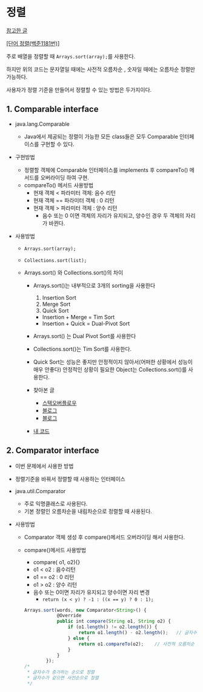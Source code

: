 # 정렬

[참고한 글](https://gmlwjd9405.github.io/2018/09/06/java-comparable-and-comparator.html)

[[단어 정렬(백준1181번)]](https://www.acmicpc.net/problem/1181)

주로 배열을 정렬할 때 `Arrays.sort(array);`를 사용한다.

하지만 위의 코드는 문자열일 때에는 사전적 오름차순 , 숫자일 때에는 오름차순 정렬만 가능하다.

사용자가 정렬 기준을 만들어서 정렬할 수 있는 방법은 두가지이다.

## 1. Comparable interface

- java.lang.Comparable

  - Java에서 제공되는 정렬이 가능한 모든 class들은 모두 Comparable 인터페이스를 구현할 수 있다.

- 구현방법

  - 정렬할 객체에 Comparable 인터페이스를 implements 후 compareTo() 메서드를 오버라이딩 하여 구현.
  - compareTo() 메서드 사용방법
    - 현재 객체 < 파라미터 객체: 음수 리턴
    - 현재 객체 == 파라미터 객체 : 0 리턴
    - 현재 객체 > 파라미터 객체 : 양수 리턴
      - 음수 또는 0 이면 객체의 자리가 유지되고, 양수인 경우 두 객체의 자리가 바뀐다.

- 사용방법

  - `Arrays.sort(array);`

  - `Collections.sort(list);`

  - Arrays.sort() 와 Collections.sort()의 차이

    - Arrays.sort()는 내부적으로 3개의 sorting을 사용한다

      1. Insertion Sort
      2. Merge Sort
      3. Quick Sort

      - Insertion + Merge = Tim Sort
      - Insertion + Quick = Dual-Pivot Sort

    - Arrays.sort() 는 Dual Pivot Sort를 사용한다

    - Collections.sort()는 Tim Sort를 사용한다.

    - Quick Sort는 성능은 좋지만 안정적이지 않아서(어떠한 상황에서 성능이 매우 안좋다) 안정적인 상황이 필요한 Object는 Collections.sort()를 사용한다.

    - 찾아본 글

      - [스택오버플로우](https://stackoverflow.com/questions/32334319/why-does-collections-sort-use-mergesort-but-arrays-sort-does-not)
      - [블로그](https://velog.io/@sparkbosing/Java-Arrays.sort와-Collections.sort의-차이)
      - [블로그](https://defacto-standard.tistory.com/38)

    - [내 코드](https://github.com/eastheat10/algorithm/blob/master/src/algo/stage12/A11650_object.java)

      

## 2. Comparator interface

- 이번 문제에서 사용한 방법

- 정렬기준을 바꿔서 정렬할 때 사용하는 인터페이스

- java.util.Comparator

  - 주로 익명클래스로 사용된다.
  - 기본 정렬인 오름차순을 내림차순으로 정렬할 때 사용된다.

- 사용방법

  - Comparator 객체 생성 후 compare()메서드 오버라이딩 해서 사용한다.

  - compare()메서드 사용방법

    - compare(<T> o1, <T> o2){}
    - o1 < o2 : 음수리턴
    - o1 == o2 : 0 리턴
    - o1 > o2 : 양수 리턴
    - 음수 또는 0이면 자리가 유지되고 양수이면 자리 변경
      - `return (x < y) ? -1 : ((x == y) ? 0 : 1);`

    ```jsx
    Arrays.sort(words, new Comparator<String>() {
    			@Override
    			public int compare(String o1, String o2) {
    				if (o1.length() != o2.length()) {
    					return o1.length() - o2.length();	// 글자수 오름차순
    				} else {
    					return o1.compareTo(o2);	// 사전적 오름차순
    				}
    			}
    		});
    /*
     * 글자수가 증가하는 순으로 정렬
     * 글자수가 같으면 사전순으로 정렬
     */
    ```